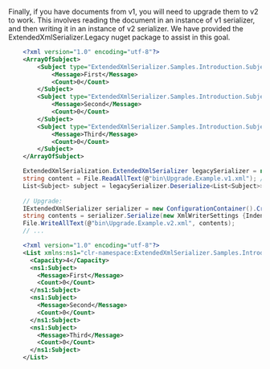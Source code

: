 Finally, if you have documents from v1, you will need to upgrade them to
v2 to work. This involves reading the document in an instance of v1
serializer, and then writing it in an instance of v2 serializer. We have
provided the ExtendedXmlSerializer.Legacy nuget package to assist in
this goal.

``` xml
    <?xml version="1.0" encoding="utf-8"?>
    <ArrayOfSubject>
        <Subject type="ExtendedXmlSerializer.Samples.Introduction.Subject">
            <Message>First</Message>
            <Count>0</Count>
        </Subject>
        <Subject type="ExtendedXmlSerializer.Samples.Introduction.Subject">
            <Message>Second</Message>
            <Count>0</Count>
        </Subject>
        <Subject type="ExtendedXmlSerializer.Samples.Introduction.Subject">
            <Message>Third</Message>
            <Count>0</Count>
        </Subject>
    </ArrayOfSubject>
```

``` csharp
    ExtendedXmlSerialization.ExtendedXmlSerializer legacySerializer = new ExtendedXmlSerialization.ExtendedXmlSerializer();
    string content = File.ReadAllText(@"bin\Upgrade.Example.v1.xml"); // Path to your legacy xml file.
    List<Subject> subject = legacySerializer.Deserialize<List<Subject>>(content);
    
    // Upgrade:
    IExtendedXmlSerializer serializer = new ConfigurationContainer().Create();
    string contents = serializer.Serialize(new XmlWriterSettings {Indent = true}, subject);
    File.WriteAllText(@"bin\Upgrade.Example.v2.xml", contents);
    // ...
```

``` xml
    <?xml version="1.0" encoding="utf-8"?>
    <List xmlns:ns1="clr-namespace:ExtendedXmlSerializer.Samples.Introduction;assembly=ExtendedXmlSerializer.Samples" xmlns:exs="https://extendedxmlserializer.github.io/v2" exs:arguments="ns1:Subject" xmlns="https://extendedxmlserializer.github.io/system">
      <Capacity>4</Capacity>
      <ns1:Subject>
        <Message>First</Message>
        <Count>0</Count>
      </ns1:Subject>
      <ns1:Subject>
        <Message>Second</Message>
        <Count>0</Count>
      </ns1:Subject>
      <ns1:Subject>
        <Message>Third</Message>
        <Count>0</Count>
      </ns1:Subject>
    </List>
```